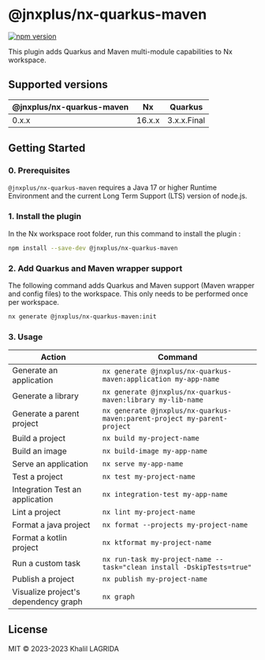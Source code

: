 # @jnxplus/nx-quarkus-maven

[![npm version](https://badge.fury.io/js/@jnxplus%2Fnx-quarkus-maven.svg)](https://badge.fury.io/js/@jnxplus%2Fnx-quarkus-maven)

This plugin adds Quarkus and Maven multi-module capabilities to Nx workspace.

## Supported versions

| @jnxplus/nx-quarkus-maven | Nx     | Quarkus     |
| ------------------------- | ------ | ----------- |
| 0.x.x                     | 16.x.x | 3.x.x.Final |

## Getting Started

### 0. Prerequisites

`@jnxplus/nx-quarkus-maven` requires a Java 17 or higher Runtime Environment and the current Long Term Support (LTS) version of node.js.

### 1. Install the plugin

In the Nx workspace root folder, run this command to install the plugin :

```bash
npm install --save-dev @jnxplus/nx-quarkus-maven
```

### 2. Add Quarkus and Maven wrapper support

The following command adds Quarkus and Maven support (Maven wrapper and config files) to the workspace. This only needs to be performed once per workspace.

```bash
nx generate @jnxplus/nx-quarkus-maven:init
```

### 3. Usage

| Action                               | Command                                                                  |
| ------------------------------------ | ------------------------------------------------------------------------ |
| Generate an application              | `nx generate @jnxplus/nx-quarkus-maven:application my-app-name`          |
| Generate a library                   | `nx generate @jnxplus/nx-quarkus-maven:library my-lib-name`              |
| Generate a parent project            | `nx generate @jnxplus/nx-quarkus-maven:parent-project my-parent-project` |
| Build a project                      | `nx build my-project-name`                                               |
| Build an image                       | `nx build-image my-app-name`                                             |
| Serve an application                 | `nx serve my-app-name`                                                   |
| Test a project                       | `nx test my-project-name`                                                |
| Integration Test an application      | `nx integration-test my-app-name`                                        |
| Lint a project                       | `nx lint my-project-name`                                                |
| Format a java project                | `nx format --projects my-project-name`                                   |
| Format a kotlin project              | `nx ktformat my-project-name`                                            |
| Run a custom task                    | `nx run-task my-project-name --task="clean install -DskipTests=true"`    |
| Publish a project                    | `nx publish my-project-name`                                             |
| Visualize project's dependency graph | `nx graph`                                                               |

## License

MIT © 2023-2023 Khalil LAGRIDA
